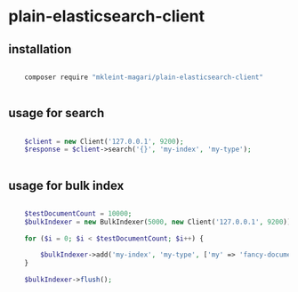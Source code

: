 # plain-elasticsearch-client

## installation
```bash

    composer require "mkleint-magari/plain-elasticsearch-client"
    
```

## usage for search

```php

    $client = new Client('127.0.0.1', 9200);
    $response = $client->search('{}', 'my-index', 'my-type');
    
```

## usage for bulk index


```php

    $testDocumentCount = 10000;
    $bulkIndexer = new BulkIndexer(5000, new Client('127.0.0.1', 9200));
    
    for ($i = 0; $i < $testDocumentCount; $i++) {
    
        $bulkIndexer->add('my-index', 'my-type', ['my' => 'fancy-document']);
    }
    
    $bulkIndexer->flush();
    
```
